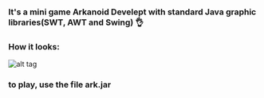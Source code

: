 ﻿### It's a mini game Arkanoid Develept with standard Java graphic libraries(SWT, AWT and Swing) 👌

### How it looks:
![alt tag](https://cdn1.savepice.ru/uploads/2018/3/10/d872af3337d6063cf3d85e3c2466483d-full.jpg)

### to play, use the file ark.jar